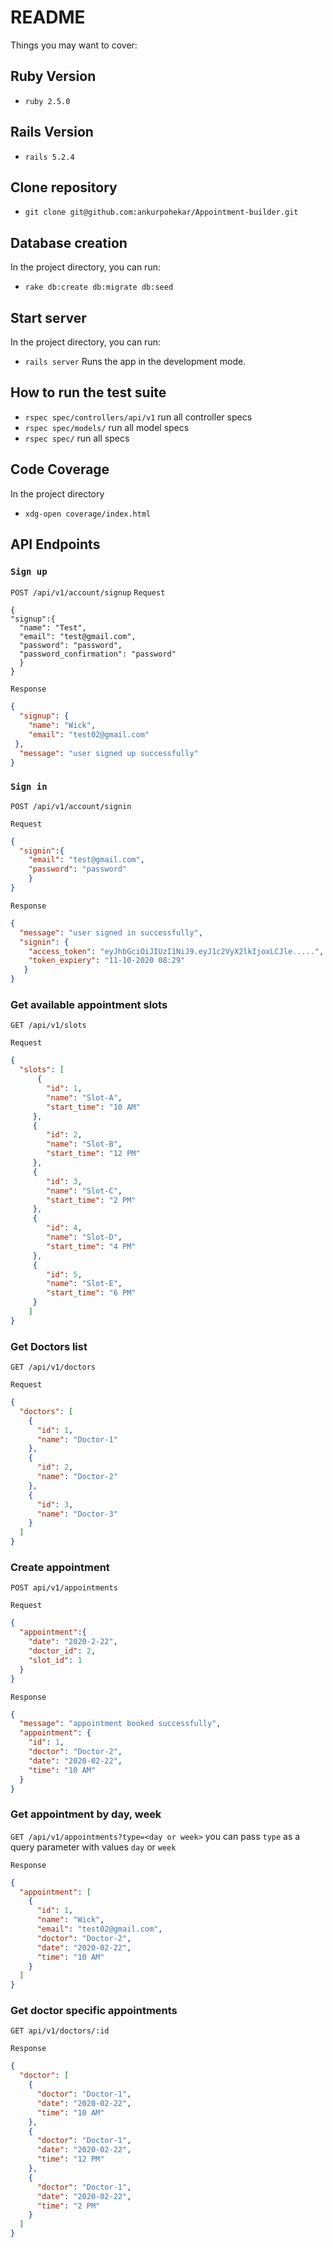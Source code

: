 # README
Things you may want to cover:

## Ruby Version
* `ruby 2.5.0`

## Rails Version
* `rails 5.2.4`

## Clone repository
* `git clone git@github.com:ankurpohekar/Appointment-builder.git`

## Database creation
In the project directory, you can run:
* `rake db:create db:migrate db:seed`

## Start server
In the project directory, you can run:
* `rails server`
Runs the app in the development mode. 

## How to run the test suite
* `rspec spec/controllers/api/v1` run all controller specs
* `rspec spec/models/` run all model specs
* `rspec spec/` run all specs

## Code Coverage
In the project directory
* `xdg-open coverage/index.html`

## API Endpoints
### `Sign up`
`POST /api/v1/account/signup`
`Request`
```
{
"signup":{
  "name": "Test",
  "email": "test@gmail.com",
  "password": "password",
  "password_confirmation": "password"
  }
}
```
`Response`
```json
{
  "signup": {
    "name": "Wick",
    "email": "test02@gmail.com"
 },
  "message": "user signed up successfully"
}
```
### `Sign in`
`POST /api/v1/account/signin`

`Request`

```json
{
  "signin":{
    "email": "test@gmail.com",
	"password": "password"
	}
}
```
`Response`
```json
{
  "message": "user signed in successfully",
  "signin": {
    "access_token": "eyJhbGciOiJIUzI1NiJ9.eyJ1c2VyX2lkIjoxLCJle.....",
    "token_expiery": "11-10-2020 08:29"
   }
}
```
### Get available appointment slots
`GET /api/v1/slots`

`Request`

```json
{
  "slots": [
      {
        "id": 1,
        "name": "Slot-A",
        "start_time": "10 AM"
     },
     {
        "id": 2,
        "name": "Slot-B",
        "start_time": "12 PM"
     },
     {
        "id": 3,
        "name": "Slot-C",
        "start_time": "2 PM"
     },
     {
        "id": 4,
        "name": "Slot-D",
        "start_time": "4 PM"
     },
     {
        "id": 5,
        "name": "Slot-E",
        "start_time": "6 PM"
     }
    ]
}
```
### Get Doctors list
`GET /api/v1/doctors`

`Request`

```json
{
  "doctors": [
    {
      "id": 1,
      "name": "Doctor-1"
    },
    {
      "id": 2,
      "name": "Doctor-2"
    },
    {
      "id": 3,
      "name": "Doctor-3"
    }
  ]
}
```
### Create appointment
`POST api/v1/appointments`

`Request`

```json
{
  "appointment":{
    "date": "2020-2-22",
    "doctor_id": 2,
    "slot_id": 1
  }
}
```
`Response`
```json
{
  "message": "appointment booked successfully",
  "appointment": {
    "id": 1,
    "doctor": "Doctor-2",
    "date": "2020-02-22",
    "time": "10 AM"
  }
}
```
### Get appointment by day, week
`GET /api/v1/appointments?type=<day or week>`
you can pass `type` as a query parameter with values `day` or `week`

`Response`

```json
{
  "appointment": [
    {
      "id": 1,
      "name": "Wick",
      "email": "test02@gmail.com",
      "doctor": "Doctor-2",
      "date": "2020-02-22",
      "time": "10 AM"
    }
  ]
}
```
### Get doctor specific appointments
`GET api/v1/doctors/:id`

`Response`
```json
{
  "doctor": [
    {
      "doctor": "Doctor-1",
      "date": "2020-02-22",
      "time": "10 AM"
    },
    {
      "doctor": "Doctor-1",
      "date": "2020-02-22",
      "time": "12 PM"
    },
    {
      "doctor": "Doctor-1",
      "date": "2020-02-22",
      "time": "2 PM"
    }
  ]
}
```
